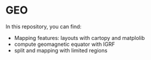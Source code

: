 # GEO

In this repository, you can find:

- Mapping features: layouts with cartopy and matplolib
- compute geomagnetic equator with IGRF 
- split and mapping with limited regions 
